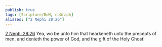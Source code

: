 ```yaml
---
publish: true
tags: [Scripture/BoM, noGraph]
aliases: ["2 Nephi 28:26"]
---
```

[2 Nephi 28:26](https://churchofjesuschrist.org/study/scriptures/bofm/2-ne/28?lang=eng&id=p26#p26) Yea, wo be unto him that hearkeneth unto the precepts of men, and denieth the power of God, and the gift of the Holy Ghost!
